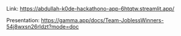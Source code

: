 Link: https://abdullah-k0de-hackathono-app-6htqtw.streamlit.app/

Presentation: https://gamma.app/docs/Team-JoblessWinners-54j8wxsn26rldzt?mode=doc

